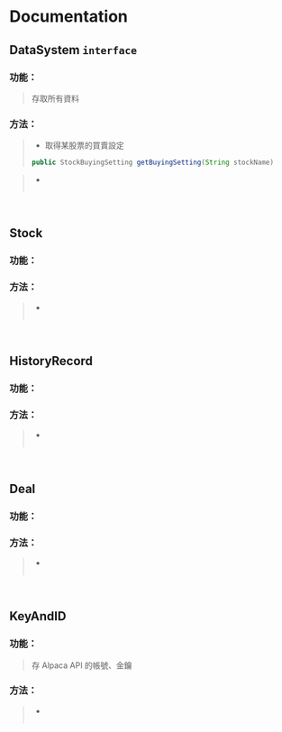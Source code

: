 # Documentation

## DataSystem `interface`
### 功能：
> 存取所有資料

### 方法：
> * 取得某股票的買賣設定
> ```java
> public StockBuyingSetting getBuyingSetting(String stockName)
> ```

> * 
> ```java
> 
> ```

<br>

## Stock
### 功能：
> 

### 方法：
> * 
> ```java
> 
> ```

<br>

## HistoryRecord
### 功能：
> 

### 方法：
> * 
> ```java
> 
> ```

<br>

## Deal
### 功能：
> 

### 方法：
> * 
> ```java
> 
> ```

<br>

## KeyAndID
### 功能：
> 存 Alpaca API 的帳號、金鑰

### 方法：
> * 
> ```java
> 
> ```
